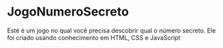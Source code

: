 # JogoNumeroSecreto
Esté é um jogo no qual você precisa descobrir qual o número secreto. Ele foi criado usando conhecimento em HTML, CSS e JavaScript

